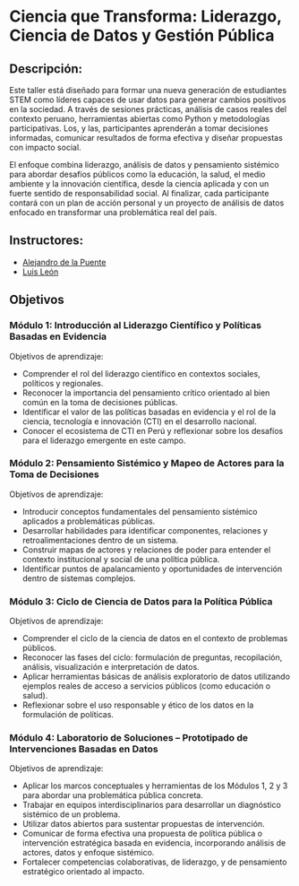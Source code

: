# Ciencia que Transforma: Liderazgo, Ciencia de Datos y Gestión Pública

## Descripción: 
Este taller está diseñado para formar una nueva generación de estudiantes STEM como líderes capaces de usar datos para generar cambios positivos en la sociedad. 
A través de sesiones prácticas, análisis de casos reales del contexto peruano, herramientas abiertas como Python y metodologías participativas. Los, y las, participantes aprenderán a tomar decisiones informadas, comunicar resultados de forma efectiva y diseñar propuestas con impacto social.

El enfoque combina liderazgo, análisis de datos y pensamiento sistémico para abordar desafíos públicos como la educación, la salud, el medio ambiente y la innovación científica, desde la ciencia aplicada y con un fuerte sentido de responsabilidad social.
Al finalizar, cada participante contará con un plan de acción personal y un proyecto de análisis de datos enfocado en transformar una problemática real del país.

## Instructores:
- [Alejandro de la Puente](https://www.linkedin.com/in/alejandro-de-la-puente/)
- [Luis León](https://www.linkedin.com/in/luisleonandonayre/)
## Objetivos

### Módulo 1: Introducción al Liderazgo Científico y Políticas Basadas en Evidencia

Objetivos de aprendizaje:

- Comprender el rol del liderazgo científico en contextos sociales, políticos y regionales.
- Reconocer la importancia del pensamiento crítico orientado al bien común en la toma de decisiones públicas.
- Identificar el valor de las políticas basadas en evidencia y el rol de la ciencia, tecnología e innovación (CTI) en el desarrollo nacional.
- Conocer el ecosistema de CTI en Perú y reflexionar sobre los desafíos para el liderazgo emergente en este campo.

### Módulo 2: Pensamiento Sistémico y Mapeo de Actores para la Toma de Decisiones

Objetivos de aprendizaje:

- Introducir conceptos fundamentales del pensamiento sistémico aplicados a problemáticas públicas.
- Desarrollar habilidades para identificar componentes, relaciones y retroalimentaciones dentro de un sistema.
- Construir mapas de actores y relaciones de poder para entender el contexto institucional y social de una política pública.
- Identificar puntos de apalancamiento y oportunidades de intervención dentro de sistemas complejos.

### Módulo 3: Ciclo de Ciencia de Datos para la Política Pública

Objetivos de aprendizaje:

- Comprender el ciclo de la ciencia de datos en el contexto de problemas públicos.
- Reconocer las fases del ciclo: formulación de preguntas, recopilación, análisis, visualización e interpretación de datos.
- Aplicar herramientas básicas de análisis exploratorio de datos utilizando ejemplos reales de acceso a servicios públicos (como educación o salud).
- Reflexionar sobre el uso responsable y ético de los datos en la formulación de políticas.

### Módulo 4: Laboratorio de Soluciones – Prototipado de Intervenciones Basadas en Datos

Objetivos de aprendizaje:

- Aplicar los marcos conceptuales y herramientas de los Módulos 1, 2 y 3 para abordar una problemática pública concreta.
- Trabajar en equipos interdisciplinarios para desarrollar un diagnóstico sistémico de un problema.
- Utilizar datos abiertos para sustentar propuestas de intervención.
- Comunicar de forma efectiva una propuesta de política pública o intervención estratégica basada en evidencia, incorporando análisis de actores, datos y enfoque sistémico.
- Fortalecer competencias colaborativas, de liderazgo, y de pensamiento estratégico orientado al impacto.